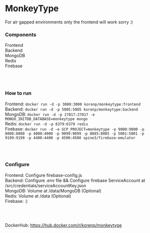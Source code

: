 # MonkeyType

For air gapped environments only the frontend will work sorry :)

### Components
Frontend \
Backend \
MongoDB \
Redis \
Firebase

<br />
<br />

### How to run
Frontend: `docker run -d -p 3000:3000 korenp/monkeytype:frontend` \
Backend: `docker run -d -p 5005:5005 korenp/monkeytype:backend` \
MongoDB: `docker run -d -p 27017:27017 -e MONGO_INITDB_DATABASE=monkeytype mongo` \
Redis: `docker run -d -p 6379:6379 redis` \
Firebase: `docker run -d -e GCP_PROJECT=monkeytype -p 9000:9000 -p 8080:8080 -p 4000:4000 -p 9099:9099 -p 8085:8085 -p 5001:5001 -p 9199:9199 -p 4400:4400 -p 4500:4500 spine3/firebase-emulator`

<br />
<br />

### Configure
Frontend: Configure firebase-config.js \
Backend: Configure .env file && Configure firebase ServiceAccount at /src/credentials/serviceAccountKey.json \
MongoDB: Volume at /data/MongoDB (Optional) \
Redis: Volume at /data (Optional) \
Firebase: :)

<br />
<br />

DockerHub: https://hub.docker.com/r/korenp/monkeytype
